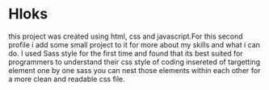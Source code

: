 # Hloks
this project was created using html, css and javascript.For this second profile i add some small project to it for more about my skills and what i can do. 
I used Sass style for the first time and found that its best suited for programmers to understand their css style of coding insereted of targetting element one by one sass you can nest those elements within each other for a more clean and readable css file.   

